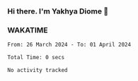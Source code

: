 ### Hi there. I'm Yakhya Diome 👋

### WAKATIME
<!--START_SECTION:waka-->

```txt
From: 26 March 2024 - To: 01 April 2024

Total Time: 0 secs

No activity tracked
```

<!--END_SECTION:waka-->

